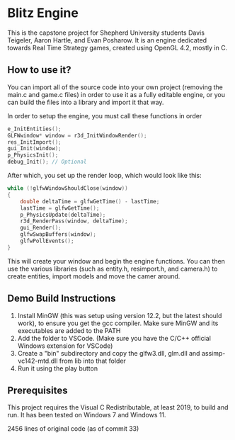 # Blitz Engine

This is the capstone project for Shepherd University students Davis Teigeler, Aaron Hartle, and Evan Posharow.  It is an engine dedicated towards Real Time Strategy games, created using OpenGL 4.2, mostly in C.

## How to use it?
You can import all of the source code into your own project (removing the main.c and game.c files) in order to use it as a fully editable engine, or you can build the files into a library and import it that way.

In order to setup the engine, you must call these functions in order
```C
e_InitEntities();
GLFWwindow* window = r3d_InitWindowRender();
res_InitImport();
gui_Init(window);
p_PhysicsInit();
debug_Init(); // Optional
```

After which, you set up the render loop, which would look like this:
```C
while (!glfwWindowShouldClose(window))
{
    double deltaTime = glfwGetTime() - lastTime;
    lastTime = glfwGetTime();
    p_PhysicsUpdate(deltaTime);
    r3d_RenderPass(window, deltaTime);
    gui_Render();
    glfwSwapBuffers(window);
    glfwPollEvents();
}
```

This will create your window and begin the engine functions.  You can then use the various libraries (such as entity.h, resimport.h, and camera.h) to create entities, import models and move the camer around.

## Demo Build Instructions

1. Install MinGW (this was setup using version 12.2, but the latest should work), to ensure you get the gcc compiler.  Make sure MinGW and its executables are added to the PATH
2. Add the folder to VSCode. (Make sure you have the C/C++ official Windows extension for VSCode)
3. Create a "bin" subdirectory and copy the glfw3.dll, glm.dll and assimp-vc142-mtd.dll from lib into that folder
4. Run it using the play button

## Prerequisites

This project requires the Visual C Redistributable, at least 2019, to build and run.  It has been tested on Windows 7 and Windows 11.

2456 lines of original code (as of commit 33)